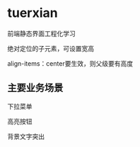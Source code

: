 # tuerxian

前端静态界面工程化学习

绝对定位的子元素，可设置宽高

align-items：center要生效，则父级要有高度





## 主要业务场景

下拉菜单

高亮按钮

背景文字突出
